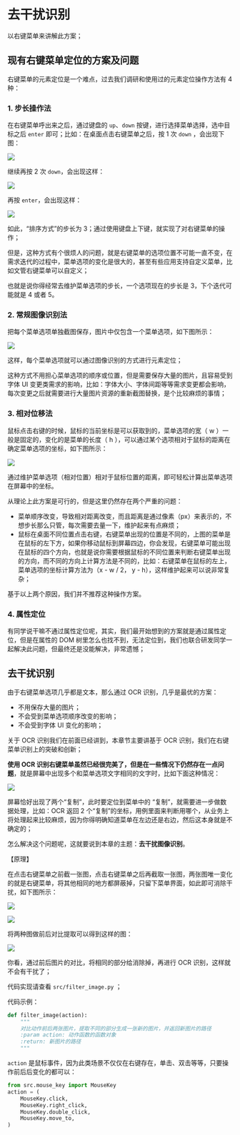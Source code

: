 # 去干扰识别

以右键菜单来讲解此方案；

## 现有右键菜单定位的方案及问题

右键菜单的元素定位是一个难点，过去我们调研和使用过的元素定位操作方法有 4 种：

### 1. 步长操作法

在右键菜单呼出来之后，通过键盘的 `up`、`down` 按键，进行选择菜单选择，选中目标之后 `enter` 即可；比如：在桌面点击右键菜单之后，按 1 次 `down` ，会出现下图：

![](https://pic.imgdb.cn/item/64f054c5661c6c8e54ff49b4.png)

继续再按 2 次 `down`，会出现这样：

![](https://pic.imgdb.cn/item/64f054c5661c6c8e54ff49e5.png)

再按 `enter`，会出现这样：

![](https://pic.imgdb.cn/item/64f054c5661c6c8e54ff4a06.png)

如此，“排序方式”的步长为 3；通过使用键盘上下键，就实现了对右键菜单的操作；

但是，这种方式有个很烦人的问题，就是右键菜单的选项位置不可能一直不变，在需求迭代的过程中，菜单选项的变化是很大的，甚至有些应用支持自定义菜单，比如文管右键菜单可以自定义；

也就是说你得经常去维护菜单选项的步长，一个选项现在的步长是 3，下个迭代可能就是 4 或者 5。

### 2. 常规图像识别法

把每个菜单选项单独截图保存，图片中仅包含一个菜单选项，如下图所示：

![](https://pic.imgdb.cn/item/64f054c5661c6c8e54ff4aa9.png)

这样，每个菜单选项就可以通过图像识别的方式进行元素定位；

这种方式不用担心菜单选项的顺序或位置，但是需要保存大量的图片，且容易受到字体 UI 变更类需求的影响，比如：字体大小、字体间距等等需求变更都会影响，每次变更之后就需要进行大量图片资源的重新截图替换，是个比较麻烦的事情；

### 3. 相对位移法

鼠标点击右键的时候，鼠标的当前坐标是可以获取到的，菜单选项的宽（ w ）一般是固定的，变化的是菜单的长度（ h ），可以通过某个选项相对于鼠标的距离在确定菜单选项的坐标，如下图所示：

![](https://pic.imgdb.cn/item/64f054c6661c6c8e54ff4af1.png)

通过维护菜单选项（相对位置）相对于鼠标位置的距离，即可轻松计算出菜单选项在屏幕中的坐标。

从理论上此方案是可行的，但是这里仍然存在两个严重的问题：

- 菜单顺序改变，导致相对距离改变，而且距离是通过像素（px）来表示的，不想步长那么只管，每次需要去量一下，维护起来有点麻烦；
- 鼠标在桌面不同位置点击右键，右键菜单出现的位置是不同的，上图的菜单是在鼠标的左下方，如果你移动鼠标到屏幕四边，你会发现，右键菜单可能出现在鼠标的四个方向，也就是说你需要根据鼠标的不同位置来判断右键菜单出现的方向，而不同的方向上计算方法是不同的，比如：右键菜单在鼠标的左上，菜单选项的坐标计算方法为（x - w / 2， y - h），这样维护起来可以说非常复杂；

基于以上两个原因，我们并不推荐这种操作方案。

### 4. 属性定位

有同学说干嘛不通过属性定位呢，其实，我们最开始想到的方案就是通过属性定位，但是在属性的 DOM 树里怎么也找不到，无法定位到，我们也联合研发同学一起解决此问题，但最终还是没能解决，非常遗憾；

## 去干扰识别

由于右键菜单选项几乎都是文本，那么通过 OCR 识别，几乎是最优的方案：

- 不用保存大量的图片；
- 不会受到菜单选项顺序改变的影响；
- 不会受到字体 UI 变化的影响；

关于 OCR 识别我们在前面已经讲到，本章节主要讲基于 OCR 识别，我们在右键菜单识别上的突破和创新；

**使用 OCR 识别右键菜单虽然已经很完美了，但是在一些情况下仍然存在一点问题**，就是屏幕中出现多个和菜单选项文字相同的文字时，比如下面这种情况：

![](https://pic.imgdb.cn/item/64f054c6661c6c8e54ff4b0c.png)

屏幕恰好出现了两个“复制”，此时要定位到菜单中的 “复制”，就需要进一步做数据处理，比如：OCR 返回 2 个“复制”的坐标，用例里面来判断用哪个，从业务上将处理起来比较麻烦，因为你得明确知道菜单在左边还是右边，然后这本身就是不确定的；

怎么解决这个问题呢，这就要说到本章的主题：**去干扰图像识别**。

【原理】

在点击右键菜单之前截一张图，点击右键菜单之后再截取一张图，两张图唯一变化的就是右键菜单，将其他相同的地方都屏蔽掉，只留下菜单界面，如此即可消除干扰，如下图所示：

![](https://pic.imgdb.cn/item/64f054c7661c6c8e54ff4b48.png)

![](https://pic.imgdb.cn/item/64f054c7661c6c8e54ff4b93.png)

将两种图做前后对比提取可以得到这样的图：

![](https://pic.imgdb.cn/item/64f054c7661c6c8e54ff4bbd.png)

你看，通过前后图片的对比，将相同的部分给消除掉，再进行 OCR 识别，这样就不会有干扰了；

代码实现请查看 `src/filter_image.py` ；

代码示例：

```python
def filter_image(action):
    """
    对比动作前后两张图片，提取不同的部分生成一张新的图片，并返回新图片的路径
    :param action: 动作函数的函数对象
    :return: 新图片的路径
    """
```

`action` 是鼠标事件，因为此类场景不仅仅在右键存在，单击、双击等等，只要操作前后后变化的都可以：

```python
from src.mouse_key import MouseKey
action = (
    MouseKey.click,
    MouseKey.right_click,
    MouseKey.double_click,
    MouseKey.move_to,
)
```

